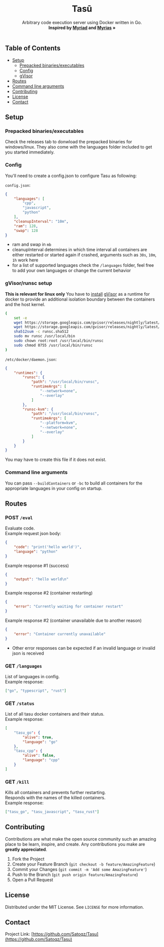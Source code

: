 <br />
<p align="center">
  <a href="https://github.com/github_username/repo_name">
    <!-- <img src="images/logo.png" alt="Logo" width="80" height="80"> !-->
  </a>

  <h1 align="center">Tasū</h1>

  <p align="center">
    Arbitrary code execution server using Docker written in Go.
    <br />
    <strong>
		Inspired by
		<a href="https://github.com/1Computer1/Myriad#readme">Myriad</a>
		and
		<a href="https://github.com/iCrawl/Myrias#readme">Myrias</a>
		»
	</strong>
    <br />
    <br />
  </p>
</p>


## Table of Contents

* [Setup](#setup)
  * [Prepacked binaries/executables](#prepacked-binariesexecutables)
  * [Config](#config)
  * [gVisor](#gvisor)
* [Routes](#routes)
* [Command line arguments](#command-line-arguments)
* [Contributing](#contributing)
* [License](#license)
* [Contact](#contact)

## Setup

### Prepacked binaries/executables
Check the releases tab to donwload the prepacked binaries for windows/linux. They also come with the languages folder included to get you started immediately.

### Config
You'll need to create a config.json to configure Tasu as following:

`config.json`:
```json
{
	"languages": [
		"cpp",
		"javascript",
		"python"
	],
	"cleanupInterval": "10m",
	"ram": 128,
	"swap": 128
}
```

- ram and swap in `mb`
- cleanupInterval determines in which time interval all containers are either restarted or started again if crashed, arguments such as `30s`, `10m`, `1h` work here
- for a list of supported languages check the `/languages` folder, feel free to add your own languages or change the current behavior

### gVisor/runsc setup
**This is relevant for linux only**
You have to [install](https://gvisor.dev/docs/user_guide/docker/) [gVisor](https://github.com/google/gvisor) as a runtime for docker to provide an additional isolation boundary between the containers and the host kernel.

```sh
(
    set -e 
    wget https://storage.googleapis.com/gvisor/releases/nightly/latest/runsc
    wget https://storage.googleapis.com/gvisor/releases/nightly/latest/runsc.sha512
    sha512sum -c runsc.sha512
    sudo mv runsc /usr/local/bin
    sudo chown root:root /usr/local/bin/runsc
    sudo chmod 0755 /usr/local/bin/runsc
)
```

`/etc/docker/daemon.json`:
```json
{
    "runtimes": {
        "runsc": {
            "path": "/usr/local/bin/runsc",
            "runtimeArgs": [
                "--network=none",
                "--overlay"
            ]
        },
        "runsc-kvm": {
            "path": "/usr/local/bin/runsc",
            "runtimeArgs": [
                "--platform=kvm",
                "--network=none",
                "--overlay"
            ]
        }
    }
}
```
You may have to create this file if it does not exist.

### Command line arguments
You can pass `--buildContainers` or `-bc` to build all containers for the appropriate languages in your config on startup.

## Routes

### POST `/eval`
Evaluate code.<br>
Example request json body:<br>
```json
{
	"code": "print('hello world')",
	"language": "python"
}
```
Example response #1 (success)
```json
{
	"output": "hello world\n"
}
```
Example response #2 (container restarting)
```json
{
	"error": "Currently waiting for container restart"
}
```
Example response #2 (container unavailable due to another reason)
```json
{
	"error": "Container currently unavailable"
}
```
- Other error responses can be expected if an invalid language or invalid json is received
### GET `/languages`
List of languages in config.<br>
Example response:
```json
["go", "typescript", "rust"]
```

### GET `/status`
List of all tasu docker containers and their status.<br>
Example response:
```json
[
	"tasu_go": {
		"alive": true,
		"language": "go"
	},
	"tasu_cpp": {
		"alive": false,
		"language": "cpp"
	}
]
```

### GET `/kill`
Kills all containers and prevents further restarting.<br>
Responds with the names of the killed containers.<br>
Example response:
```json
["tasu_go", "tasu_javascript", "tasu_rust"]
```
## Contributing
Contributions are what make the open source community such an amazing place to be learn, inspire, and create. Any contributions you make are **greatly appreciated**.

1. Fork the Project
2. Create your Feature Branch (`git checkout -b feature/AmazingFeature`)
3. Commit your Changes (`git commit -m 'Add some AmazingFeature'`)
4. Push to the Branch (`git push origin feature/AmazingFeature`)
5. Open a Pull Request

## License
Distributed under the MIT License. See `LICENSE` for more information.

## Contact
Project Link: [https://github.com/Satoqz/Tasu](https://github.com/Satoqz/Tasu)
